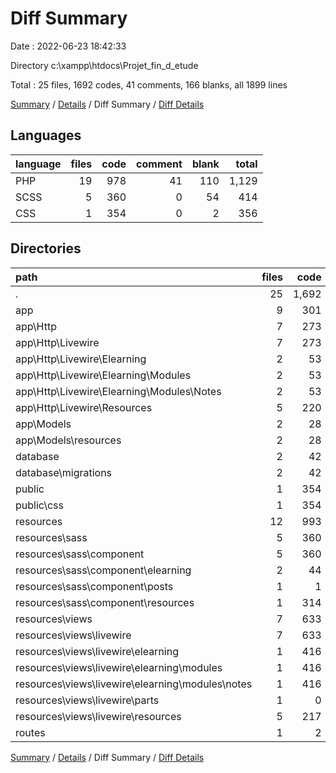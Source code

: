 # Diff Summary

Date : 2022-06-23 18:42:33

Directory c:\\xampp\\htdocs\\Projet_fin_d_etude

Total : 25 files,  1692 codes, 41 comments, 166 blanks, all 1899 lines

[Summary](results.md) / [Details](details.md) / Diff Summary / [Diff Details](diff-details.md)

## Languages
| language | files | code | comment | blank | total |
| :--- | ---: | ---: | ---: | ---: | ---: |
| PHP | 19 | 978 | 41 | 110 | 1,129 |
| SCSS | 5 | 360 | 0 | 54 | 414 |
| CSS | 1 | 354 | 0 | 2 | 356 |

## Directories
| path | files | code | comment | blank | total |
| :--- | ---: | ---: | ---: | ---: | ---: |
| . | 25 | 1,692 | 41 | 166 | 1,899 |
| app | 9 | 301 | 2 | 76 | 379 |
| app\\Http | 7 | 273 | 2 | 65 | 340 |
| app\\Http\\Livewire | 7 | 273 | 2 | 65 | 340 |
| app\\Http\\Livewire\\Elearning | 2 | 53 | 0 | 11 | 64 |
| app\\Http\\Livewire\\Elearning\\Modules | 2 | 53 | 0 | 11 | 64 |
| app\\Http\\Livewire\\Elearning\\Modules\\Notes | 2 | 53 | 0 | 11 | 64 |
| app\\Http\\Livewire\\Resources | 5 | 220 | 2 | 54 | 276 |
| app\\Models | 2 | 28 | 0 | 11 | 39 |
| app\\Models\\resources | 2 | 28 | 0 | 11 | 39 |
| database | 2 | 42 | 20 | 8 | 70 |
| database\\migrations | 2 | 42 | 20 | 8 | 70 |
| public | 1 | 354 | 0 | 2 | 356 |
| public\\css | 1 | 354 | 0 | 2 | 356 |
| resources | 12 | 993 | 18 | 80 | 1,091 |
| resources\\sass | 5 | 360 | 0 | 54 | 414 |
| resources\\sass\\component | 5 | 360 | 0 | 54 | 414 |
| resources\\sass\\component\\elearning | 2 | 44 | 0 | 2 | 46 |
| resources\\sass\\component\\posts | 1 | 1 | 0 | 0 | 1 |
| resources\\sass\\component\\resources | 1 | 314 | 0 | 52 | 366 |
| resources\\views | 7 | 633 | 18 | 26 | 677 |
| resources\\views\\livewire | 7 | 633 | 18 | 26 | 677 |
| resources\\views\\livewire\\elearning | 1 | 416 | 0 | 6 | 422 |
| resources\\views\\livewire\\elearning\\modules | 1 | 416 | 0 | 6 | 422 |
| resources\\views\\livewire\\elearning\\modules\\notes | 1 | 416 | 0 | 6 | 422 |
| resources\\views\\livewire\\parts | 1 | 0 | 18 | 0 | 18 |
| resources\\views\\livewire\\resources | 5 | 217 | 0 | 20 | 237 |
| routes | 1 | 2 | 1 | 0 | 3 |

[Summary](results.md) / [Details](details.md) / Diff Summary / [Diff Details](diff-details.md)
